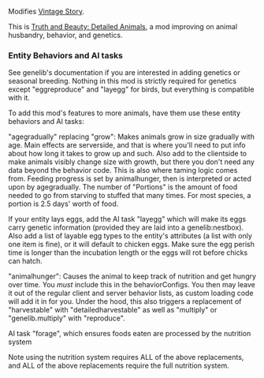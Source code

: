 Modifies [Vintage Story](https://www.vintagestory.at/).

This is [Truth and Beauty: Detailed Animals](https://mods.vintagestory.at/detailedanimals), a mod improving on animal husbandry, behavior, and genetics.

### Entity Behaviors and AI tasks
See genelib's documentation if you are interested in adding genetics or seasonal breeding. Nothing in this mod is strictly required for genetics except "eggreproduce" and "layegg" for birds, but everything is compatible with it.

To add this mod's features to more animals, have them use these entity behaviors and AI tasks:

"agegradually" replacing "grow": Makes animals grow in size gradually with age. Main effects are serverside, and that is where you'll need to put info about how long it takes to grow up and such. Also add to the clientside to make animals visibly change size with growth, but there you don't need any data beyond the behavior code.
This is also where taming logic comes from. Feeding progress is set by animalhunger, then is interpreted or acted upon by agegradually. The number of "Portions" is the amount of food needed to go from starving to stuffed that many times. For most species, a portion is 2.5 days' worth of food.

If your entity lays eggs, add the AI task "layegg" which will make its eggs carry genetic information (provided they are laid into a genelib:nestbox). Also add a list of layable egg types to the entity's attributes (a list with only one item is fine), or it will default to chicken eggs. Make sure the egg perish time is longer than the incubation length or the eggs will rot before chicks can hatch.

"animalhunger": Causes the animal to keep track of nutrition and get hungry over time. You *must* include this in the behaviorConfigs. You then may leave it out of the regular client and server behavior lists, as custom loading code will add it in for you. Under the hood, this also triggers a replacement of "harvestable" with "detailedharvestable" as well as "multiply" or "genelib.multiply" with "reproduce".

AI task "forage", which ensures foods eaten are processed by the nutrition system

Note using the nutrition system requires ALL of the above replacements, and ALL of the above replacements require the full nutrition system.
